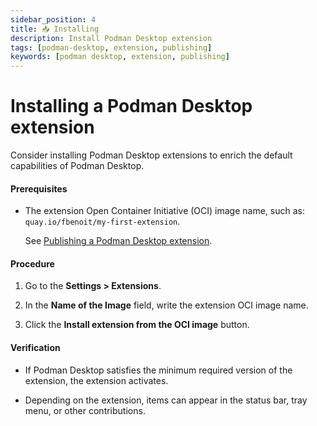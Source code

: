 ```yaml
---
sidebar_position: 4
title: 📥 Installing
description: Install Podman Desktop extension
tags: [podman-desktop, extension, publishing]
keywords: [podman desktop, extension, publishing]
---
```


# Installing a Podman Desktop extension

Consider installing Podman Desktop extensions to enrich the default capabilities of Podman Desktop.

#### Prerequisites

- The extension Open Container Initiative (OCI) image name, such as: `quay.io/fbenoit/my-first-extension`.

  See [Publishing a Podman Desktop extension](/docs/extensions/publish).

#### Procedure

1. Go to the **<Icon icon="fa-solid fa-cog" size="lg" /> Settings > Extensions**.

1. In the **Name of the Image** field, write the extension OCI image name.

1. Click the **Install extension from the OCI image** button.

#### Verification

- If Podman Desktop satisfies the minimum required version of the extension, the extension activates.

- Depending on the extension, items can appear in the status bar, tray menu, or other contributions.
